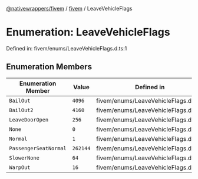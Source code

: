 [@nativewrappers/fivem](../../README.md) / [fivem](../README.md) / LeaveVehicleFlags

# Enumeration: LeaveVehicleFlags

Defined in: fivem/enums/LeaveVehicleFlags.d.ts:1

## Enumeration Members

| Enumeration Member | Value | Defined in |
| ------ | ------ | ------ |
| <a id="bailout"></a> `BailOut` | `4096` | fivem/enums/LeaveVehicleFlags.d.ts:7 |
| <a id="bailout2"></a> `BailOut2` | `4160` | fivem/enums/LeaveVehicleFlags.d.ts:8 |
| <a id="leavedooropen"></a> `LeaveDoorOpen` | `256` | fivem/enums/LeaveVehicleFlags.d.ts:6 |
| <a id="none"></a> `None` | `0` | fivem/enums/LeaveVehicleFlags.d.ts:2 |
| <a id="normal"></a> `Normal` | `1` | fivem/enums/LeaveVehicleFlags.d.ts:3 |
| <a id="passengerseatnormal"></a> `PassengerSeatNormal` | `262144` | fivem/enums/LeaveVehicleFlags.d.ts:9 |
| <a id="slowernone"></a> `SlowerNone` | `64` | fivem/enums/LeaveVehicleFlags.d.ts:5 |
| <a id="warpout"></a> `WarpOut` | `16` | fivem/enums/LeaveVehicleFlags.d.ts:4 |
